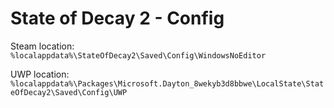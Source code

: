 # State of Decay 2 - Config

Steam location:<br>
`
%localappdata%\StateOfDecay2\Saved\Config\WindowsNoEditor
`

UWP location:<br>
`
%localappdata%\Packages\Microsoft.Dayton_8wekyb3d8bbwe\LocalState\StateOfDecay2\Saved\Config\UWP
`
